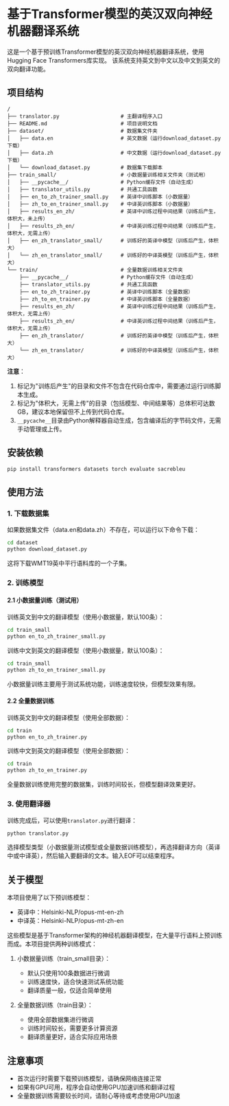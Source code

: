 # 基于Transformer模型的英汉双向神经机器翻译系统

这是一个基于预训练Transformer模型的英汉双向神经机器翻译系统，使用Hugging Face Transformers库实现。
该系统支持英文到中文以及中文到英文的双向翻译功能。

## 项目结构

```
/
├── translator.py                    # 主翻译程序入口
├── README.md                        # 项目说明文档
├── dataset/                         # 数据集文件夹
│   ├── data.en                      # 英文数据（运行download_dataset.py下载）
│   ├── data.zh                      # 中文数据（运行download_dataset.py下载）
│   └── download_dataset.py          # 数据集下载脚本
├── train_small/                     # 小数据量训练相关文件夹（测试用）
│   ├── __pycache__/                 # Python缓存文件（自动生成）
│   ├── translator_utils.py          # 共通工具函数
│   ├── en_to_zh_trainer_small.py    # 英译中训练脚本（小数据量） 
│   ├── zh_to_en_trainer_small.py    # 中译英训练脚本（小数据量）
│   ├── results_en_zh/               # 英译中训练过程中间结果（训练后产生，体积大，未上传）
│   ├── results_zh_en/               # 中译英训练过程中间结果（训练后产生，体积大，无需上传）
│   ├── en_zh_translator_small/      # 训练好的英译中模型（训练后产生，体积大）
│   └── zh_en_translator_small/      # 训练好的中译英模型（训练后产生，体积大）
└── train/                           # 全量数据训练相关文件夹
    ├── __pycache__/                 # Python缓存文件（自动生成）
    ├── translator_utils.py          # 共通工具函数
    ├── en_to_zh_trainer.py          # 英译中训练脚本（全量数据）
    ├── zh_to_en_trainer.py          # 中译英训练脚本（全量数据）
    ├── results_en_zh/               # 英译中训练过程中间结果（训练后产生，体积大，无需上传）
    ├── results_zh_en/               # 中译英训练过程中间结果（训练后产生，体积大，无需上传）
    ├── en_zh_translator/            # 训练好的英译中模型（训练后产生，体积大）
    └── zh_en_translator/            # 训练好的中译英模型（训练后产生，体积大）
```

**注意**：
1. 标记为"训练后产生"的目录和文件不包含在代码仓库中，需要通过运行训练脚本生成。
2. 标记为"体积大，无需上传"的目录（包括模型、中间结果等）总体积可达数GB，建议本地保留但不上传到代码仓库。
3. `__pycache__`目录由Python解释器自动生成，包含编译后的字节码文件，无需手动管理或上传。

## 安装依赖

```bash
pip install transformers datasets torch evaluate sacrebleu
```

## 使用方法

### 1. 下载数据集

如果数据集文件（data.en和data.zh）不存在，可以运行以下命令下载：

```bash
cd dataset
python download_dataset.py
```

这将下载WMT19英中平行语料库的一个子集。

### 2. 训练模型

#### 2.1 小数据量训练（测试用）

训练英文到中文的翻译模型（使用小数据量，默认100条）：

```bash
cd train_small
python en_to_zh_trainer_small.py
```

训练中文到英文的翻译模型（使用小数据量，默认100条）：

```bash
cd train_small
python zh_to_en_trainer_small.py
```

小数据量训练主要用于测试系统功能，训练速度较快，但模型效果有限。

#### 2.2 全量数据训练

训练英文到中文的翻译模型（使用全部数据）：

```bash
cd train
python en_to_zh_trainer.py
```

训练中文到英文的翻译模型（使用全部数据）：

```bash
cd train
python zh_to_en_trainer.py
```

全量数据训练使用完整的数据集，训练时间较长，但模型翻译效果更好。

### 3. 使用翻译器

训练完成后，可以使用`translator.py`进行翻译：

```bash
python translator.py
```

选择模型类型（小数据量测试模型或全量数据训练模型），再选择翻译方向（英译中或中译英），然后输入要翻译的文本。输入EOF可以结束程序。

## 关于模型

本项目使用了以下预训练模型：
- 英译中：Helsinki-NLP/opus-mt-en-zh
- 中译英：Helsinki-NLP/opus-mt-zh-en

这些模型是基于Transformer架构的神经机器翻译模型，在大量平行语料上预训练而成。本项目提供两种训练模式：

1. 小数据量训练（train_small目录）：
   - 默认只使用100条数据进行微调
   - 训练速度快，适合快速测试系统功能
   - 翻译质量一般，仅适合简单使用

2. 全量数据训练（train目录）：
   - 使用全部数据集进行微调
   - 训练时间较长，需要更多计算资源
   - 翻译质量更好，适合实际应用场景

## 注意事项

- 首次运行时需要下载预训练模型，请确保网络连接正常
- 如果有GPU可用，程序会自动使用GPU加速训练和翻译过程
- 全量数据训练需要较长时间，请耐心等待或考虑使用GPU加速 